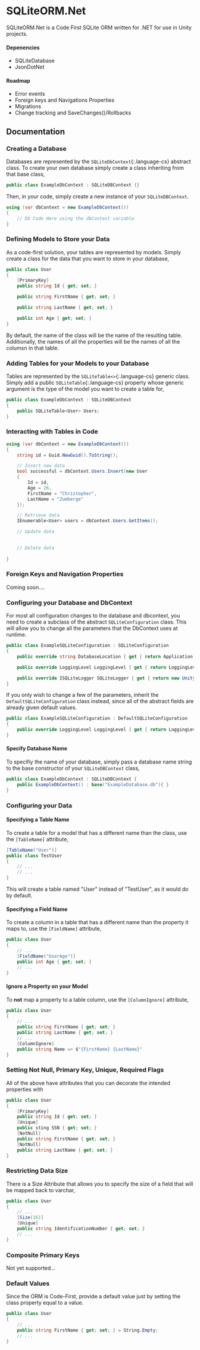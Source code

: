 # SQLiteORM.Net
SQLiteORM.Net is a Code First SQLite ORM written for .NET for use in Unity projects.


#### Depenencies
- SQLiteDatabase
- JsonDotNet

#### Roadmap
- Error events
- Foreign keys and Navigations Properties
- Migrations
- Change tracking and SaveChanges()/Rollbacks

## Documentation

### Creating a Database
Databases are represented by the `SQLiteDbContext`{:.language-cs} abstract class.
To create your own database simply create a class inheriting from that base class,

```cs
public class ExampleDbContext : SQLiteDBContext {}
```

Then, in your code, simply create a new instance of your `SQLiteDBContext`.

```cs
using (var dbContext = new ExampleDbContext())
{
    // Db Code Here using the dbContext variable
}
```

### Defining Models to Store your Data
As a code-first solution, your tables are represented by models.
Simply create a class for the data that you want to store in your database,

```cs
public class User
{
    [PrimaryKey]
    public string Id { get; set; }

    public string FirstName { get; set; }

    public string LastName { get; set; }

    public int Age { get; set; }
}
```

By default, the name of the class will be the name of the resulting table.
Additionally, the names of all the properties will be the names of all the columsn in that table.

### Adding Tables for your Models to your Database
Tables are represented by the `SQLiteTable<>`{:.language-cs} generic class.
Simply add a public `SQLiteTable`{:.language-cs} property whose generic argument is the type
of the model you want to create a table for,

```cs
public class ExampleDbContext : SQLiteDBContext
{
    public SQLiteTable<User> Users;
}
```

### Interacting with Tables in Code
```cs
using (var dbContext = new ExampleDbContext())
{
    string id = Guid.NewGuid().ToString();

    // Insert new data
    bool successful = dbContext.Users.Insert(new User
    {
        Id = id,
        Age = 26,
        FirstName = "Christopher",
        LastName = "Zumberge"
    });

    // Retrieve data
    IEnumerable<User> users = dbContext.Users.GetItems();

    // Update data
    

    // Delete data
    
}
```


### Foreign Keys and Navigation Properties
Coming soon....

### Configuring your Database and DbContext
For most all configuration changes to the database and dbcontext, you need to create a subclass
of the abstract `SQLiteConfiguration` class.
This will allow you to change all the parameters that the DbContext uses at runtime.

```cs
public class ExampleSQLiteConfiguration : SQLiteConfiguration
{
    public override string DatabaseLocation { get { return Application.persistentDataPath; } }

    public override LoggingLevel LoggingLevel { get { return LoggingLevel.TRACE; } }

    public override ISQLiteLogger SQLiteLogger { get { return new UnityConsoleSQLiteLogger(); } }
}
```

If you only wish to change a few of the parameters, inherit the `DefaultSQLiteConfiguration`
class instead, since all of the abstract fields are already given default values.

```cs
public class ExampleSQLiteConfiguration : DefaultSQLiteConfiguration
{
    public override LoggingLevel LoggingLevel { get { return LoggingLevel.TRACE; } }
}
```

#### Specify Database Name
To specifiy the name of your database, simply pass a database name string to the base
constructor of your `SQLiteDBContext` class,

```cs
public class ExampleDbContext : SQLiteDBContext {
    public ExampleDbContext() : base("ExampleDatabase.db"){ }
}
```

### Configuring your Data

#### Specifying a Table Name
To create a table for a model that has a different name than the class, use the `[TableName]` attribute,

```cs
[TableName("User")]
public class TestUser
{
    // ...
    // ...
}
```

This will create a table named "User" instead of "TestUser", as it would do by default.

#### Specifying a Field Name
To create a column in a table that has a different name than the property it maps to, use the `[FieldName]` attribute,

```cs
public class User
{
    // ...
    [FieldName("UserAge")]
    public int Age { get; set; }
    // ...
}
```

#### Ignore a Property on your Model
To **not** map a property to a table column, use the `[ColumnIgnore]` attribute,

```cs
public class User
{
    // ...
    public string FirstName { get; set; }
    public string LastName { get; set; }
    // ...
    [ColumnIgnore]
    public string Name => $"{FirstName} {LastName}"
}
```

### Setting Not Null, Primary Key, Unique, Required Flags
All of the above have attributes that you can decorate the intended properties with
```cs
public class User
{
    [PrimaryKey]
    public string Id { get; set; }
    [Unique]   
    public sting SSN { get; set; }
    [NotNull]
    public string FirstName { get; set; }
    [NotNull]
    public string LastName { get; set; }
}
```

### Restricting Data Size
There is a Size Attribute that allows you to specify the size of a field that will be mapped
back to varchar,

```cs
public class User
{
    // ...
    [Size(16)]
    [Unique]
    public string IdentificationNumber { get; set; }
    // ...
}
```

### Composite Primary Keys
Not yet supported...

### Default Values
Since the ORM is Code-First, provide a default value just by setting the class property 
equal to a value.

```cs
public class User
{
    // ...
    public string FirstName { get; set; } = String.Empty;
    // ...
}
```